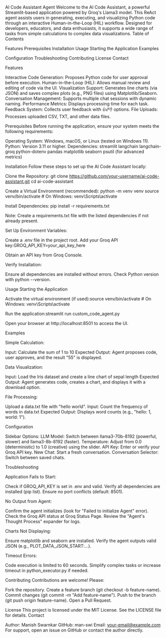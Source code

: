 AI Code Assistant Agent
Welcome to the AI Code Assistant, a powerful Streamlit-based application powered by Groq's Llama3 model. This ReAct agent assists users in generating, executing, and visualizing Python code through an interactive Human-in-the-Loop (HIL) workflow. Designed for developers, educators, and data enthusiasts, it supports a wide range of tasks from simple calculations to complex data visualizations.
Table of Contents

Features
Prerequisites
Installation
Usage
Starting the Application
Examples


Configuration
Troubleshooting
Contributing
License
Contact

Features

Interactive Code Generation: Proposes Python code for user approval before execution.
Human-in-the-Loop (HIL): Allows manual review and editing of code via the UI.
Visualization Support: Generates line charts (via JSON) and saves complex plots (e.g., PNG files) using Matplotlib/Seaborn.
Conversation Management: Supports multiple chat sessions with dynamic naming.
Performance Metrics: Displays processing time for each task.
Feedback System: Collects user feedback with 👍/👎 options.
File Uploads: Processes uploaded CSV, TXT, and other data files.

Prerequisites
Before running the application, ensure your system meets the following requirements:

Operating System: Windows, macOS, or Linux (tested on Windows 11).
Python: Version 3.11 or higher.
Dependencies:
streamlit
langchain
langchain-groq
python-dotenv
pandas
matplotlib
seaborn
psutil (for advanced metrics)



Installation
Follow these steps to set up the AI Code Assistant locally:

Clone the Repository:
git clone https://github.com/your-username/ai-code-assistant.git
cd ai-code-assistant


Create a Virtual Environment (recommended):
python -m venv venv
source venv/bin/activate  # On Windows: venv\Scripts\activate


Install Dependencies:
pip install -r requirements.txt

Note: Create a requirements.txt file with the listed dependencies if not already present.

Set Up Environment Variables:

Create a .env file in the project root.
Add your Groq API key:GROQ_API_KEY=your_api_key_here


Obtain an API key from Groq Console.


Verify Installation:

Ensure all dependencies are installed without errors.
Check Python version with python --version.



Usage
Starting the Application

Activate the virtual environment (if used):source venv/bin/activate  # On Windows: venv\Scripts\activate


Run the application:streamlit run custom_code_agent.py


Open your browser at http://localhost:8501 to access the UI.

Examples

Simple Calculation:

Input: Calculate the sum of 1 to 10
Expected Output: Agent proposes code, user approves, and the result "55" is displayed.


Data Visualization:

Input: Load the Iris dataset and create a line chart of sepal length
Expected Output: Agent generates code, creates a chart, and displays it with a download option.


File Processing:

Upload a data.txt file with "hello world".
Input: Count the frequency of words in data.txt
Expected Output: Displays word counts (e.g., "hello: 1, world: 1").



Configuration

Sidebar Options:
LLM Model: Switch between llama3-70b-8192 (powerful, slower) and llama3-8b-8192 (faster).
Temperature: Adjust from 0.0 (deterministic) to 1.0 (creative) using the slider.
API Key: Enter or verify your Groq API key.
New Chat: Start a fresh conversation.
Conversation Selector: Switch between saved chats.



Troubleshooting

Application Fails to Start:

Check if GROQ_API_KEY is set in .env and valid.
Verify all dependencies are installed (pip list).
Ensure no port conflicts (default: 8501).


No Output from Agent:

Confirm the agent initializes (look for "Failed to initialize Agent" error).
Check the Groq API status at Groq Status Page.
Review the "Agent's Thought Process" expander for logs.


Charts Not Displaying:

Ensure matplotlib and seaborn are installed.
Verify the agent outputs valid JSON (e.g., PLOT_DATA_JSON_START:...).


Timeout Errors:

Code execution is limited to 60 seconds. Simplify complex tasks or increase timeout in python_executor.py if needed.



Contributing
Contributions are welcome! Please:

Fork the repository.
Create a feature branch (git checkout -b feature-name).
Commit changes (git commit -m "Add feature-name").
Push to the branch (git push origin feature-name).
Open a Pull Request.

License
This project is licensed under the MIT License. See the LICENSE file for details.
Contact

Author: Manish Swarnkar
GitHub: man-swi
Email: your-email@example.com
For support, open an issue on GitHub or contact the author directly.


